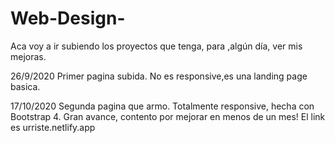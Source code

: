 # Web-Design-
Aca voy a ir subiendo los proyectos que tenga, para ,algún día, ver mis mejoras.

26/9/2020
  Primer pagina subida. No es responsive,es una landing page basica.

17/10/2020
  Segunda pagina que armo. Totalmente responsive, hecha con Bootstrap 4.
  Gran avance, contento por mejorar en menos de un mes!
  El link es urriste.netlify.app 
